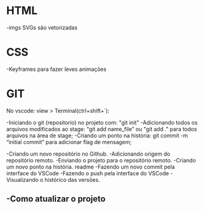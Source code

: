 # HTML

-imgs SVGs são vetorizadas

# CSS

-Keyframes para fazer leves animações

# GIT

No vscode: view > Terminal(ctrl+shift+´):

-Iniciando o git (repositorio) no projeto com: "git init"
-Adicionando todos os arquivos modificados ao stage: "git add name_file" ou "git add ." para todos arquivos na área de stage;
-Criando um ponto na história: git commit -m “initial commit” para adicionar flag de mensagem;

-Criando um novo repositório no Github.
-Adicionando origem do repositório remoto.
-Enviando o projeto para o repositório remoto.
-Criando um novo ponto na história.
readme
-Fazendo um novo commit pela interface do VSCode
-Fazendo o push pela interface do VSCode
-Visualizando o histórico das versões.

## -Como atualizar o projeto
